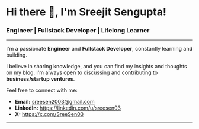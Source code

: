 # Hi there 👋, I'm Sreejit Sengupta!

### Engineer | Fullstack Developer | Lifelong Learner

---

I'm a passionate **Engineer** and **Fullstack Developer**, constantly learning and building.

I believe in sharing knowledge, and you can find my insights and thoughts on my [blog](https://sreesen.hashnode.dev). I'm always open to discussing and contributing to **business/startup ventures**.

Feel free to connect with me:
* **Email:** sreesen2003@gmail.com
* **LinkedIn:** https://linkedin.com/u/sreesen03
* **X:** https://x.com/SreeSen03

---
